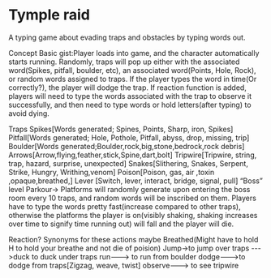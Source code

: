
# Tymple raid
A typing game about evading traps and obstacles by typing words out.


Concept
Basic gist:Player loads into game, and the character automatically starts running. Randomly, traps will pop up either with the associated word(Spikes, pitfall, boulder, etc), an associated word(Points, Hole, Rock), or random words assigned to traps. If the player types the word in time(Or correctly?), the player will dodge the trap. If reaction function  is added, players will need to type the words associated with the trap to observe it successfully, and then need to type words or hold letters(after typing) to avoid dying.

Traps
Spikes[Words generated; Spines, Points, Sharp, iron, Spikes]
Pitfall[Words generated; Hole, Pothole, Pitfall, abyss, drop, missing, trip]
Boulder[Words generated;Boulder,rock,big,stone,bedrock,rock debris]
Arrows[Arrow,flying,feather,stick,Spine,dart,bolt]
Tripwire[Tripwire, string, trap, hazard, surprise, unexpected]
Snakes[Slithering, Snakes, Serpent, Strike, Hungry, Writhing,venom]
Poison[Poison, gas, air ,toxin ,opaque,breathed,]
Lever [Switch, lever, interact, bridge, signal, pull]
“Boss” level
Parkour→ Platforms will randomly generate upon entering the  boss room every 10 traps, and random words will be inscribed on them. Players have to type the words pretty fast(increase compared to other traps), otherwise the platforms the player is on(visibly shaking, shaking increases over time to signify time running out) will fall and the player will die.

Reaction?
Synonyms for these actions maybe
Breathed(Might have to hold H to hold your breathe and not die of poision)
Jump→to jump over traps 
--->duck to duck under traps
run---> to run from boulder
dodge--->to dodge from traps[Zigzag, weave, twist]
observe---> to see tripwire
